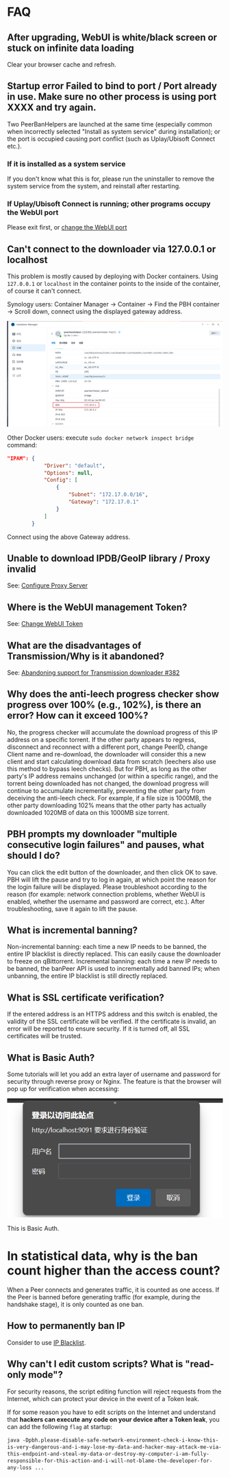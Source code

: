 # FAQ

## After upgrading, WebUI is white/black screen or stuck on infinite data loading

Clear your browser cache and refresh.

## Startup error Failed to bind to port / Port already in use. Make sure no other process is using port XXXX and try again.

Two PeerBanHelpers are launched at the same time (especially common when incorrectly selected "Install as system service" during installation); or the port is occupied causing port conflict (such as Uplay/Ubisoft Connect etc.).

### If it is installed as a system service

If you don't know what this is for, please run the uninstaller to remove the system service from the system, and reinstall after restarting.

### If Uplay/Ubisoft Connect is running; other programs occupy the WebUI port

Please exit first, or [change the WebUI port](./network/http-server.md#modify-webui-port-number)

## Can't connect to the downloader via 127.0.0.1 or localhost

This problem is mostly caused by deploying with Docker containers. Using `127.0.0.1` or `localhost` in the container points to the inside of the container, of course it can't connect.

Synology users: Container Manager -> Container -> Find the PBH container -> Scroll down, connect using the displayed gateway address.

![dsm-gateway](./assets/dsm-network-gateway.png)

Other Docker users: execute `sudo docker network inspect bridge` command:

```json
"IPAM": {
            "Driver": "default",
            "Options": null,
            "Config": [
                {
                    "Subnet": "172.17.0.0/16",
                    "Gateway": "172.17.0.1"
                }
            ]
        }
```

Connect using the above Gateway address.

## Unable to download IPDB/GeoIP library / Proxy invalid

See: [Configure Proxy Server](./network/proxy-server.md)

## Where is the WebUI management Token?

See: [Change WebUI Token](./network/http-server.md#modify-webui-access-token)

## What are the disadvantages of Transmission/Why is it abandoned?

See: [Abandoning support for Transmission downloader #382](https://github.com/PBH-BTN/PeerBanHelper/issues/382)

## Why does the anti-leech progress checker show progress over 100% (e.g., 102%), is there an error? How can it exceed 100%?

No, the progress checker will accumulate the download progress of this IP address on a specific torrent. If the other party appears to regress, disconnect and reconnect with a different port, change PeerID, change Client name and re-download, the downloader will consider this a new client and start calculating download data from scratch (leechers also use this method to bypass leech checks). But for PBH, as long as the other party's IP address remains unchanged (or within a specific range), and the torrent being downloaded has not changed, the download progress will continue to accumulate incrementally, preventing the other party from deceiving the anti-leech check. For example, if a file size is 1000MB, the other party downloading 102% means that the other party has actually downloaded 1020MB of data on this 1000MB size torrent.

## PBH prompts my downloader "multiple consecutive login failures" and pauses, what should I do?

You can click the edit button of the downloader, and then click OK to save. PBH will lift the pause and try to log in again, at which point the reason for the login failure will be displayed. Please troubleshoot according to the reason (for example: network connection problems, whether WebUI is enabled, whether the username and password are correct, etc.). After troubleshooting, save it again to lift the pause.

## What is incremental banning?

Non-incremental banning: each time a new IP needs to be banned, the entire IP blacklist is directly replaced. This can easily cause the downloader to freeze on qBittorrent.
Incremental banning: each time a new IP needs to be banned, the banPeer API is used to incrementally add banned IPs; when unbanning, the entire IP blacklist is still directly replaced.

## What is SSL certificate verification?

If the entered address is an HTTPS address and this switch is enabled, the validity of the SSL certificate will be verified. If the certificate is invalid, an error will be reported to ensure security. If it is turned off, all SSL certificates will be trusted.

## What is Basic Auth?

Some tutorials will let you add an extra layer of username and password for security through reverse proxy or Nginx. The feature is that the browser will pop up for verification when accessing:

![basic-auth](./assets/basic-auth.png)

This is Basic Auth.

# In statistical data, why is the ban count higher than the access count?

When a Peer connects and generates traffic, it is counted as one access. If the Peer is banned before generating traffic (for example, during the handshake stage), it is only counted as one ban.

## How to permanently ban IP

Consider to use [IP Blacklist](./module/ip-address-blocker.md).

## Why can't I edit custom scripts? What is "read-only mode"?

For security reasons, the script editing function will reject requests from the Internet, which can protect your device in the event of a Token leak.

If for some reason you have to edit scripts on the Internet and understand that **hackers can execute any code on your device after a Token leak**, you can add the following `flag` at startup:
```
java -Dpbh.please-disable-safe-network-environment-check-i-know-this-is-very-dangerous-and-i-may-lose-my-data-and-hacker-may-attack-me-via-this-endpoint-and-steal-my-data-or-destroy-my-computer-i-am-fully-responsible-for-this-action-and-i-will-not-blame-the-developer-for-any-loss ...
```
